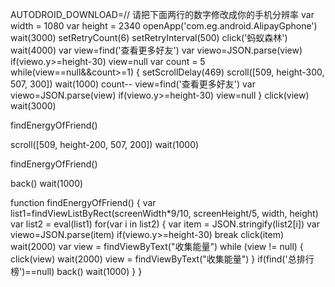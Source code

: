 AUTODROID_DOWNLOAD=// 请把下面两行的数字修改成你的手机分辨率
var width = 1080
var height = 2340
openApp('com.eg.android.AlipayGphone')
wait(3000)
setRetryCount(6)
setRetryInterval(500)
click('蚂蚁森林')
wait(4000)
var view=find('查看更多好友')
var viewo=JSON.parse(view)
if(viewo.y>=height-30) view=null
var count = 5
while(view==null&&count>=1) {
  setScrollDelay(469)
  scroll([509, height-300, 507, 300])
  wait(1000)
  count--
  view=find('查看更多好友')
  var viewo=JSON.parse(view)
  if(viewo.y>=height-30) view=null
}
click(view)
wait(3000)

findEnergyOfFriend() 

scroll([509, height-200, 507, 200])
wait(1000)

findEnergyOfFriend() 

back()
wait(1000)

function findEnergyOfFriend() {
var list1=findViewListByRect(screenWidth*9/10, screenHeight/5, width, height)
var list2 = eval(list1)
 for(var i in list2) {
  var item = JSON.stringify(list2[i])
  var viewo=JSON.parse(item)
  if(viewo.y>=height-30) break
  click(item)
  wait(2000)
  var view = findViewByText("收集能量")
    while (view != null) {
        click(view)
        wait(2000)
        view = findViewByText("收集能量")
    }
    if(find('总排行榜')==null) back()
  wait(1000)
 }
}
